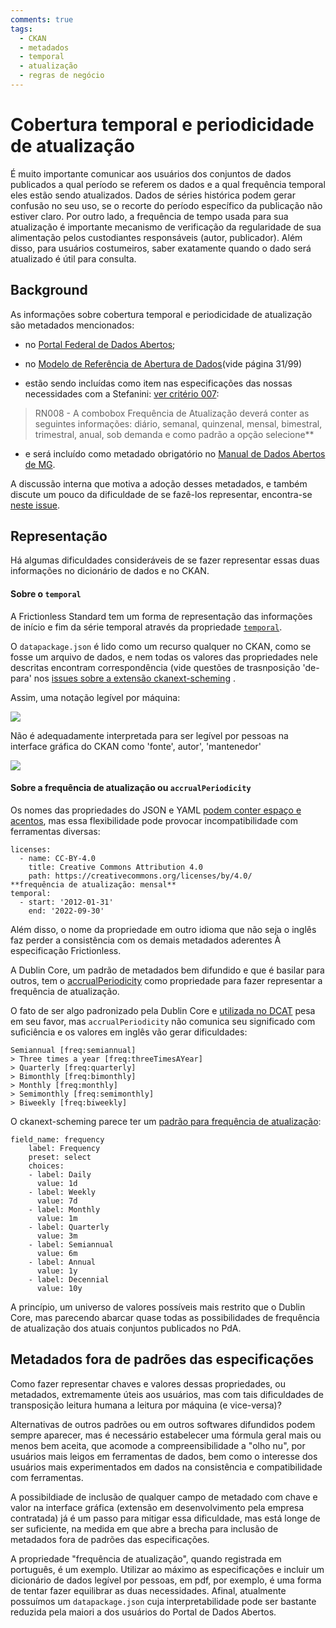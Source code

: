 ```yaml
---
comments: true
tags:
  - CKAN
  - metadados
  - temporal
  - atualização
  - regras de negócio
---
```


# Cobertura temporal e periodicidade de atualização

É muito importante comunicar aos usuários dos conjuntos de dados publicados a qual período se referem os dados e a qual frequência temporal eles estão sendo atualizados. Dados de séries histórica podem gerar confusão no seu uso, se o recorte do período específico da publicação não estiver claro. Por outro lado, a frequência de tempo usada para sua atualização é importante mecanismo de verificação da regularidade de sua alimentação pelos custodiantes responsáveis (autor, publicador). Além disso, para usuários costumeiros, saber exatamente quando o dado será atualizado é útil para consulta.


## Background

As informações sobre cobertura temporal e periodicidade de atualização são metadados mencionados:

- no [Portal Federal de Dados Abertos](https://dados.gov.br/pagina/manuais-e-orientacoes);

- no [Modelo de Referência de Abertura de Dados](https://www.gov.br/cgu/pt-br/governo-aberto/a-ogp/planos-de-acao/4o-plano-de-acao-brasileiro/compromisso-2-docs/modelo-de-referencia-de-abertura-de-dados_versao-final-2.pdf)(vide página 31/99)

- estão sendo incluídas como item nas especificações das nossas necessidades com a Stefanini: [ver critério 007](https://transparencia-mg.github.io/work-stefanini/0.6/estorias_de_usuarios/sprint_04/06_edicao_do_conjunto_de_dados/):

> RN008 - A combobox Frequência de Atualização deverá conter as seguintes informações: diário, semanal, quinzenal, mensal, bimestral, trimestral, anual, sob demanda e como padrão a opção selecione**

- e será incluído como metadado obrigatório no [Manual de Dados Abertos de MG](https://transparencia-mg.github.io/manual-abertura/pages/002_metadados.html#metadados-obrigat%C3%B3rios-e-facultativos-no-portal-de-dados-abertos-de-minas-gerais).

A discussão interna que motiva a adoção desses metadados, e também discute um pouco da dificuldade de se fazê-los representar, encontra-se [neste issue](https://github.com/transparencia-mg/issues-dadosmg-legado/issues/69).


## Representação

Há algumas dificuldades consideráveis de se fazer representar essas duas informações no dicionário de dados e no CKAN. 

#### Sobre o `temporal`

A Frictionless Standard tem um forma de representação das informações de início e fim da série temporal através da propriedade [`temporal`](https://specs.frictionlessdata.io/data-package/#:~:text=Adherence%20to%20the%20specification%20does%20not%20imply%20that%20additional).

O `datapackage.json` é lido como um recurso qualquer no CKAN, como se fosse um arquivo de dados, e nem todas os valores das propriedades nele descritas encontram correspondência (vide questões de trasnposição 'de-para' nos [issues sobre a extensão ckanext-scheming](https://github.com/ckan/ckanext-scheming/issues) . 

Assim, uma notação legível por máquina:

![](assets/images/temporal_JSON.png)

Não é adequadamente interpretada para ser legível por pessoas na interface gráfica do CKAN como 'fonte', autor', 'mantenedor' 

![](assets/images/temporal_CKAN.png)


#### Sobre a frequência de atualização ou `accrualPeriodicity`

Os nomes das propriedades do JSON e YAML [podem conter espaço e acentos](https://github.com/transparencia-mg/crimes-violentos/blob/7db841f373444afe52925d690f483e47801f9988/datapackage.yaml#L19), mas essa flexibilidade pode provocar incompatibilidade com ferramentas diversas:

````
licenses:
  - name: CC-BY-4.0
    title: Creative Commons Attribution 4.0
    path: https://creativecommons.org/licenses/by/4.0/
**frequência de atualização: mensal**
temporal:
  - start: '2012-01-31'
    end: '2022-09-30'
````

Além disso, o nome da propriedade em outro idioma que não seja o inglês faz perder a consistência com os demais metadados aderentes À especificação Frictionless.

A Dublin Core, um padrão de metadados bem difundido e que é basilar para outros, tem o [accrualPeriodicity](https://www.dublincore.org/specifications/dublin-core/dcmi-terms/terms/accrualPeriodicity/) como propriedade para fazer representar a frequência de atualização.

O fato de ser algo padronizado pela Dublin Core e [utilizada no DCAT](https://www.w3.org/TR/vocab-dcat-2/#Property:dataset_frequency) pesa em seu favor, mas `accrualPeriodicity` não comunica seu significado com suficiência e os valores em inglês vão gerar dificuldades:

````
Semiannual [freq:semiannual]
> Three times a year [freq:threeTimesAYear]
> Quarterly [freq:quarterly]
> Bimonthly [freq:bimonthly]
> Monthly [freq:monthly]
> Semimonthly [freq:semimonthly]
> Biweekly [freq:biweekly]
````

O ckanext-scheming parece ter um [padrão para frequência de atualização](https://github.com/ckan/ckanext-scheming/blob/7d5d6cb91c3d82bd14982dd355c53206c839bbc6/ckanext/scheming/subfields.yaml#L96-L113
): 

````
field_name: frequency
    label: Frequency
    preset: select
    choices:
    - label: Daily
      value: 1d
    - label: Weekly
      value: 7d
    - label: Monthly
      value: 1m
    - label: Quarterly
      value: 3m
    - label: Semiannual
      value: 6m
    - label: Annual
      value: 1y
    - label: Decennial
      value: 10y
````

A princípio, um universo de valores possíveis mais restrito que o Dublin Core, mas parecendo abarcar quase todas as possibilidades de frequência de atualização dos atuais conjuntos publicados no PdA.

## Metadados fora de padrões das especificações

Como fazer representar chaves e valores dessas propriedades, ou metadados, extremamente úteis aos usuários, mas com tais dificuldades de transposição leitura humana a leitura por máquina (e vice-versa)?

Alternativas de outros padrões ou em outros softwares difundidos podem sempre aparecer, mas é necessário estabelecer uma fórmula geral mais ou menos bem aceita, que acomode a compreensibilidade a "olho nu", por usuários mais leigos em ferramentas de dados, bem como o interesse dos usuários mais experimentados em dados na consistência e compatibilidade com ferramentas.

A possibildiade de inclusão de qualquer campo de metadado com chave e valor na interface gráfica (extensão em desenvolvimento pela empresa contratada) já é um passo para mitigar essa dificuldade, mas está longe de ser suficiente, na medida em que abre a brecha para inclusão de metadados fora de padrões das especificações.

A propriedade "frequência de atualização", quando registrada em português, é um exemplo. Utilizar ao máximo as especificações e incluir um dicionário de dados legível por pessoas, em pdf, por exemplo, é uma forma de tentar fazer equilibrar as duas necessidades. Afinal, atualmente possuímos um `datapackage.json` cuja interpretabilidade pode ser bastante reduzida pela maiori a dos usuários do Portal de Dados Abertos.